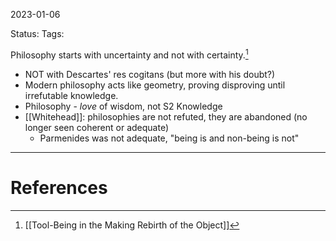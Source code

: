 2023-01-06

Status: 
Tags: 

Philosophy starts with uncertainty and not with certainty.[^1]
- NOT with Descartes' res cogitans (but more with his doubt?)
- Modern philosophy acts like geometry, proving disproving until irrefutable knowledge.
- Philosophy - *love* of wisdom, not S2 Knowledge
- [[Whitehead]]: philosophies are not refuted, they are abandoned (no longer seen coherent or adequate)
	- Parmenides was not adequate, "being is and non-being is not"



---
# References

[^1]: [[Tool-Being in the Making Rebirth of the Object]]